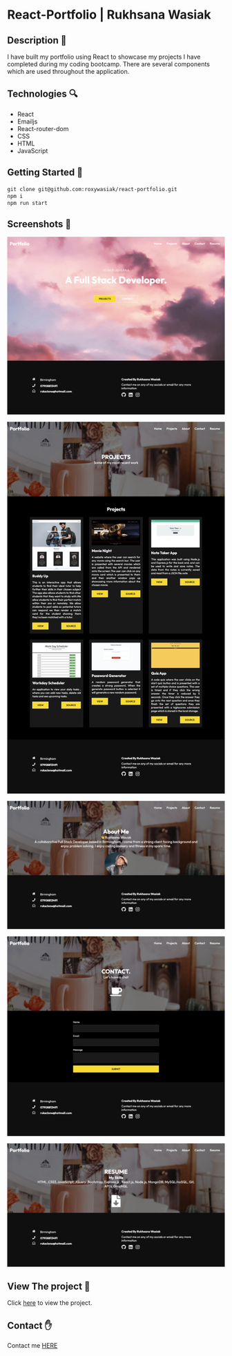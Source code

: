 # React-Portfolio | Rukhsana Wasiak

## Description 📕

I have built my portfolio using React to showcase my projects I have completed during my coding bootcamp.
There are several components which are used throughout the application.

## Technologies 🔍

- React
- Emailjs
- React-router-dom
- CSS
- HTML
- JavaScript

## Getting Started 🚀

```
git clone git@github.com:roxywasiak/react-portfolio.git
npm i
npm run start
```

## Screenshots 📸

![image](./src/assets/screenshots/homepage.png)

![image](./src/assets/screenshots/projects.png)

![image](./src/assets/screenshots/about.png)

![image](./src/assets/screenshots/contact.png)

![image](./src/assets/screenshots/resumepage.png)

## View The project 👀

Click [here]() to view the project.

## Contact ✋

Contact me [HERE](mailto:ruksclone@icloud.com)
